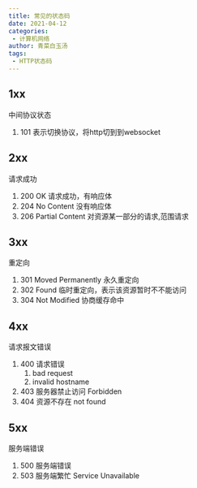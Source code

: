 ```yaml
---
title: 常见的状态码
date: 2021-04-12
categories:
 - 计算机网络
author: 青菜白玉汤
tags:
 - HTTP状态码
---
```


## 1xx 

中间协议状态

1. 101 表示切换协议，将http切到到websocket

## 2xx

请求成功

1. 200 OK 请求成功，有响应体
2. 204 No Content 没有响应体
3. 206 Partial Content 对资源某一部分的请求,范围请求

##  3xx

重定向

1. 301 Moved Permanently 永久重定向
2. 302 Found 临时重定向，表示该资源暂时不不能访问
3. 304 Not Modified 协商缓存命中

## 4xx

请求报文错误

1. 400 请求错误 
   1. bad request 
   2. invalid hostname
2. 403 服务器禁止访问 Forbidden
3. 404 资源不存在 not found

## 5xx

服务端错误

1. 500 服务端错误
2. 503 服务端繁忙 Service Unavailable


